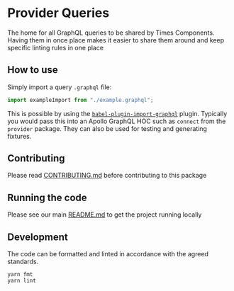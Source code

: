 # Provider Queries

The home for all GraphQL queries to be shared by Times Components. Having them
in once place makes it easier to share them around and keep specific linting
rules in one place

## How to use

Simply import a query `.graphql` file:
```javascript
import exampleImport from "./example.graphql";
```
This is possible by using the [`babel-plugin-import-graphql`](https://www.npmjs.com/package/babel-plugin-import-graphql) plugin. Typically you would
pass this into an Apollo GraphQL HOC such as `connect` from the `provider`
package. They can also be used for testing and generating fixtures.

## Contributing

Please read [CONTRIBUTING.md](./CONTRIBUTING.md) before contributing to this
package

## Running the code

Please see our main [README.md](../README.md) to get the project running locally

## Development

The code can be formatted and linted in accordance with the agreed standards.

```
yarn fmt
yarn lint
```
